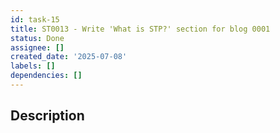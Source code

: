 ```yaml
---
id: task-15
title: ST0013 - Write 'What is STP?' section for blog 0001
status: Done
assignee: []
created_date: '2025-07-08'
labels: []
dependencies: []
---
```


## Description
